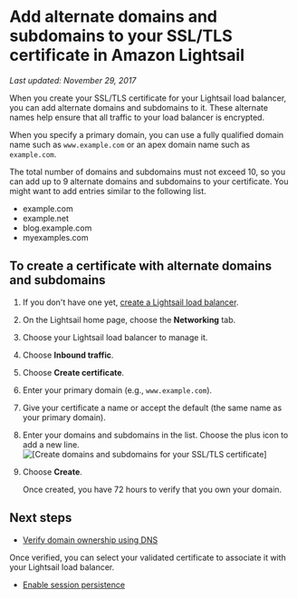 # Add alternate domains and subdomains to your SSL/TLS certificate in Amazon Lightsail<a name="add-alternate-domain-names-to-tls-ssl-certificate-https"></a>

 *Last updated: November 29, 2017* 

When you create your SSL/TLS certificate for your Lightsail load balancer, you can add alternate domains and subdomains to it\. These alternate names help ensure that all traffic to your load balancer is encrypted\.

When you specify a primary domain, you can use a fully qualified domain name such as `www.example.com` or an apex domain name such as `example.com`\.

The total number of domains and subdomains must not exceed 10, so you can add up to 9 alternate domains and subdomains to your certificate\. You might want to add entries similar to the following list\.
+ example\.com
+ example\.net
+ blog\.example\.com
+ myexamples\.com

## To create a certificate with alternate domains and subdomains<a name="create-certificate-with-alternate-domains-and-subdomains"></a>

1. If you don't have one yet, [create a Lightsail load balancer](create-lightsail-load-balancer-and-attach-lightsail-instances.md)\.

1. On the Lightsail home page, choose the **Networking** tab\.

1. Choose your Lightsail load balancer to manage it\.

1. Choose **Inbound traffic**\.

1. Choose **Create certificate**\.

1. Enter your primary domain \(e\.g\., `www.example.com`\)\.

1. Give your certificate a name or accept the default \(the same name as your primary domain\)\.

1. Enter your domains and subdomains in the list\. Choose the plus icon to add a new line\.  
![\[Create domains and subdomains for your SSL/TLS certificate\]](https://d9yljz1nd5001.cloudfront.net/en_us/b2fb86c05aa70ef4defbdc74847a0bb8/images/animated-gif-create-domain-and-subdomains-ssl-tls-certificate.gif)

1. Choose **Create**\.

   Once created, you have 72 hours to verify that you own your domain\.

## Next steps<a name="add-alternate-domain-names-next-steps"></a>
+  [Verify domain ownership using DNS](verify-tls-ssl-certificate-using-dns-cname-https.md) 

  Once verified, you can select your validated certificate to associate it with your Lightsail load balancer\.
+  [Enable session persistence](update-settings-for-lightsail-load-balancer-health-check-path-https-session-stickiness-persistence-cookie-duration.md) 